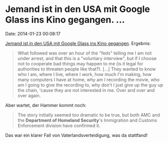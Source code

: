 Jemand ist in den USA mit Google Glass ins Kino gegangen. \...
==============================================================

Date: 2014-01-23 00:08:17

[Jemand ist in den USA mit Google Glass ins Kino
gegangen](http://www.theverge.com/2014/1/21/5331748/google-glass-wearing-movie-patron-questioned-for-piracy).
Ergebnis:

> What followed was over an hour of the \"feds\" telling me I am not
> under arrest, and that this is a \"voluntary interview\", but if I
> choose not to cooperate bad things may happen to me (is it legal for
> authorities to threaten people like that?). \[\...\] They wanted to
> know who I am, where I live, where I work, how much I'm making, how
> many computers I have at home, why am I recording the movie, who am I
> going to give the recording to, why don't I just give up the guy up
> the chain, 'cause they are not interested in me. Over and over and
> over again.

Aber wartet, der Hammer kommt noch:

> The story initially seemed too dramatic to be true, but both AMC and
> the **Department of Homeland Security**\'s Immigration and Customs
> Enforcement division have confirmed it.

Das war ein klarer Fall von Vaterlandsverteidigung, was da stattfand!
